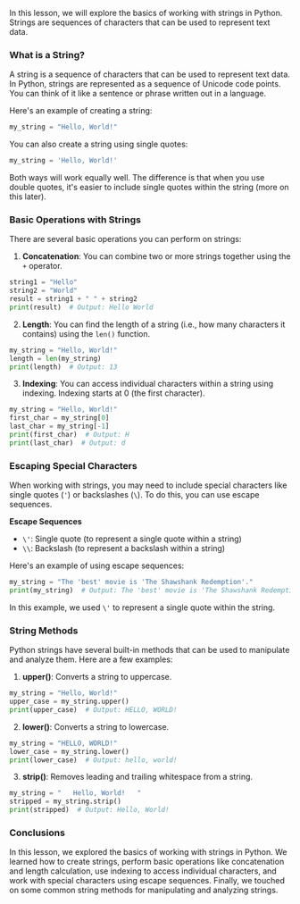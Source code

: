 In this lesson, we will explore the basics of working with strings in Python. Strings are sequences of characters that can be used to represent text data.

### What is a String?

A string is a sequence of characters that can be used to represent text data. In Python, strings are represented as a sequence of Unicode code points. You can think of it like a sentence or phrase written out in a language.

Here's an example of creating a string:

```python
my_string = "Hello, World!"
```

You can also create a string using single quotes:

```python
my_string = 'Hello, World!'
```

Both ways will work equally well. The difference is that when you use double quotes, it's easier to include single quotes within the string (more on this later).

### Basic Operations with Strings

There are several basic operations you can perform on strings:

1. **Concatenation**: You can combine two or more strings together using the `+` operator.

```python
string1 = "Hello"
string2 = "World"
result = string1 + " " + string2
print(result)  # Output: Hello World
```

2. **Length**: You can find the length of a string (i.e., how many characters it contains) using the `len()` function.

```python
my_string = "Hello, World!"
length = len(my_string)
print(length)  # Output: 13
```

3. **Indexing**: You can access individual characters within a string using indexing. Indexing starts at 0 (the first character).

```python
my_string = "Hello, World!"
first_char = my_string[0]
last_char = my_string[-1]
print(first_char)  # Output: H
print(last_char)  # Output: d
```

### Escaping Special Characters

When working with strings, you may need to include special characters like single quotes (`'`) or backslashes (`\`). To do this, you can use escape sequences.

**Escape Sequences**

- `\'`: Single quote (to represent a single quote within a string)
- `\\`: Backslash (to represent a backslash within a string)

Here's an example of using escape sequences:

```python
my_string = "The 'best' movie is 'The Shawshank Redemption'."
print(my_string)  # Output: The 'best' movie is 'The Shawshank Redemption'.
```

In this example, we used `\'` to represent a single quote within the string.

### String Methods

Python strings have several built-in methods that can be used to manipulate and analyze them. Here are a few examples:

1. **upper()**: Converts a string to uppercase.

```python
my_string = "Hello, World!"
upper_case = my_string.upper()
print(upper_case)  # Output: HELLO, WORLD!
```

2. **lower()**: Converts a string to lowercase.

```python
my_string = "HELLO, WORLD!"
lower_case = my_string.lower()
print(lower_case)  # Output: hello, world!
```

3. **strip()**: Removes leading and trailing whitespace from a string.

```python
my_string = "   Hello, World!   "
stripped = my_string.strip()
print(stripped)  # Output: Hello, World!
```

### Conclusions

In this lesson, we explored the basics of working with strings in Python. We learned how to create strings, perform basic operations like concatenation and length calculation, use indexing to access individual characters, and work with special characters using escape sequences. Finally, we touched on some common string methods for manipulating and analyzing strings.
